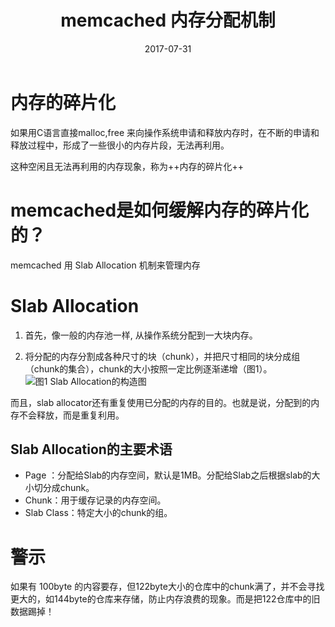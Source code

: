 ﻿---
layout: post
title: memcached 内存分配机制
date: 2017-07-31
tags: memcached    
---

# 内存的碎片化
如果用C语言直接malloc,free 来向操作系统申请和释放内存时，在不断的申请和释放过程中，形成了一些很小的内存片段，无法再利用。

这种空闲且无法再利用的内存现象，称为++内存的碎片化++

# memcached是如何缓解内存的碎片化的？
memcached 用 Slab Allocation 机制来管理内存

# Slab Allocation
1. 首先，像一般的内存池一样,  从操作系统分配到一大块内存。

2. 将分配的内存分割成各种尺寸的块（chunk），并把尺寸相同的块分成组（chunk的集合），chunk的大小按照一定比例逐渐递增（图1）。
![图1 Slab Allocation的构造图](http://img.blog.csdn.net/20130510101637811)

而且，slab allocator还有重复使用已分配的内存的目的。也就是说，分配到的内存不会释放，而是重复利用。

## Slab Allocation的主要术语
- Page  ：分配给Slab的内存空间，默认是1MB。分配给Slab之后根据slab的大小切分成chunk。
- Chunk：用于缓存记录的内存空间。
- Slab Class：特定大小的chunk的组。

# 警示
如果有 100byte 的内容要存，但122byte大小的仓库中的chunk满了，并不会寻找更大的，如144byte的仓库来存储，防止内存浪费的现象。而是把122仓库中的旧数据踢掉！